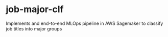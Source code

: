 # job-major-clf
Implements and end-to-end MLOps pipeline in AWS Sagemaker to classify job titles into major groups
